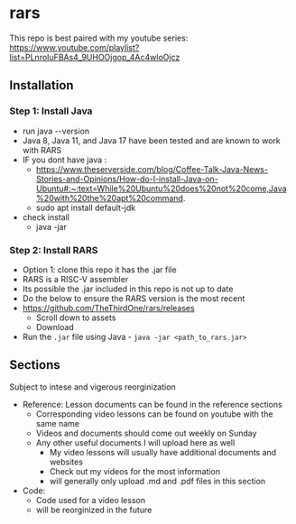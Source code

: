 # rars
This repo is best paired with my youtube series: https://www.youtube.com/playlist?list=PLnroIuFBAs4_9UHOOjgop_4Ac4wloOjcz

## Installation

### Step 1: Install Java
- run java --version
- Java 8, Java 11, and Java 17 have been tested and are known to work with RARS
- IF you dont have java :
	- https://www.theserverside.com/blog/Coffee-Talk-Java-News-Stories-and-Opinions/How-do-I-install-Java-on-Ubuntu#:~:text=While%20Ubuntu%20does%20not%20come,Java%20with%20the%20apt%20command.
	- sudo apt install default-jdk
- check install 
	- java -jar 

### Step 2: Install RARS
- Option 1: clone this repo it has the .jar file
- RARS is a RISC-V assembler 
- Its possible the .jar included in this repo is not up to date
- Do the below to ensure the RARS version is the most recent
- https://github.com/TheThirdOne/rars/releases 
	- Scroll down to assets
	- Download
- Run the `.jar` file using Java - `java -jar <path_to_rars.jar>`

## Sections 
Subject to intese and vigerous reorginization
- Reference: Lesson documents can be found in the reference sections
	- Corresponding video lessons can be found on youtube with the same name
	- Videos and documents should come out weekly on Sunday
	- Any other useful documents I will upload here as well
		- My video lessons will usually have additional documents and websites 
		- Check out my videos for the most information
		- will generally only upload .md and .pdf files in this section
- Code:
	- Code used for a video lesson
	- will be reorginized in the future
